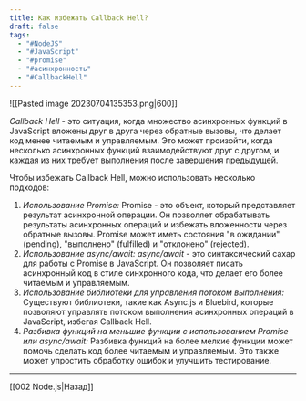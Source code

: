 ```yaml
---
title: Как избежать Callback Hell?
draft: false
tags:
  - "#NodeJS"
  - "#JavaScript"
  - "#promise"
  - "#асинхронность"
  - "#CallbackHell"
---
```

![[Pasted image 20230704135353.png|600]]

_Callback Hell_ - это ситуация, когда множество асинхронных функций в JavaScript вложены друг в друга через обратные вызовы, что делает код менее читаемым и управляемым. Это может произойти, когда несколько асинхронных функций взаимодействуют друг с другом, и каждая из них требует выполнения после завершения предыдущей.

Чтобы избежать Callback Hell, можно использовать несколько подходов:

1. _Использование Promise:_ Promise - это объект, который представляет результат асинхронной операции. Он позволяет обрабатывать результаты асинхронных операций и избежать вложенности через обратные вызовы. Promise может иметь состояния "в ожидании" (pending), "выполнено" (fulfilled) и "отклонено" (rejected).
2. _Использование async/await: async/await_ - это синтаксический сахар для работы с Promise в JavaScript. Он позволяет писать асинхронный код в стиле синхронного кода, что делает его более читаемым и управляемым.
3. _Использование библиотеки для управления потоком выполнения:_ Существуют библиотеки, такие как Async.js и Bluebird, которые позволяют управлять потоком выполнения асинхронных операций в JavaScript, избегая Callback Hell.
4. _Разбивка функций на меньшие функции с использованием Promise или async/await:_ Разбивка функций на более мелкие функции может помочь сделать код более читаемым и управляемым. Это также может упростить обработку ошибок и улучшить тестирование.

---

[[002 Node.js|Назад]]